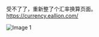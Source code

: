 受不了了，重新整了个汇率换算页面。  
<https://currency.eallion.com/>

![Image 1](https://files.e5n.cc/media_attachments/files/114/849/961/097/499/704/original/aa91f5eee3a1e73c.jpg)